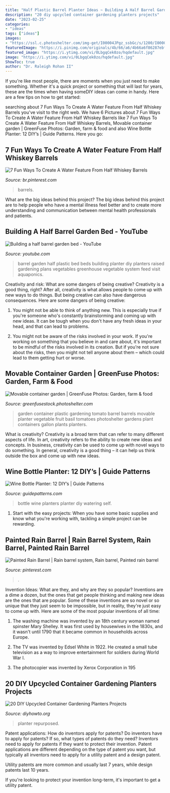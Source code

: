 ```yaml
---
title: "Half Plastic Barrel Planter Ideas ~ Building A Half Barrel Garden Bed"
description: "20 diy upcycled container gardening planters projects"
date: "2023-02-25"
categories:
- "ideas"
tags: ["ideas"]
images:
- "https://ssl.c.photoshelter.com/img-get/I00004JPgz_ssbGc/s/1200/I00004JPgz_ssbGc.jpg"
featuredImage: "https://i.pinimg.com/originals/4b/66/a6/4b66a6f86287ebf5b96b9477339b0df0.jpg"
featured_image: "https://i.ytimg.com/vi/0LbgqCek0zo/hqdefault.jpg"
image: "https://i.ytimg.com/vi/0LbgqCek0zo/hqdefault.jpg"
ShowToc: true
author: "Dr. Raleigh Rohan II"
---
```



If you're like most people, there are moments when you just need to make something. Whether it's a quick project or something that will last for years, these are the times when having someDIY ideas can come in handy. Here are a few tips on how to get started:

	

		
searching about 7 Fun Ways To Create A Water Feature From Half Whiskey Barrels you've visit to the right web. We have 6 Pictures about 7 Fun Ways To Create A Water Feature From Half Whiskey Barrels like 7 Fun Ways To Create A Water Feature From Half Whiskey Barrels, Movable container garden | GreenFuse Photos: Garden, farm &amp; food and also Wine Bottle Planter: 12 DIY’s | Guide Patterns. Here you go:
		
    
## 7 Fun Ways To Create A Water Feature From Half Whiskey Barrels

<img loading=lazy src="https://i.pinimg.com/736x/c1/fb/3a/c1fb3a862a4dc62b2e5e1695fbb6737b.jpg" onerror="this.onerror=null;this.src='https://tse4.mm.bing.net/th?id=OIP.4ourJaJJjt6zOzWNOR2Y2wHaO0&amp;pid=15.1';" alt="7 Fun Ways To Create A Water Feature From Half Whiskey Barrels">

_Source: br.pinterest.com_

>barrels. 

	

What are the big ideas behind this project?
The big ideas behind this project are to help people who have a mental illness feel better and to create more understanding and communication between mental health professionals and patients.

    
## Building A Half Barrel Garden Bed - YouTube

<img loading=lazy src="https://i.ytimg.com/vi/0LbgqCek0zo/hqdefault.jpg" onerror="this.onerror=null;this.src='https://tse1.mm.bing.net/th?id=OIP.Kj3qRDjU6w30NJtAWOfnLgHaFj&amp;pid=15.1';" alt="Building a half barrel garden bed - YouTube">

_Source: youtube.com_

>barrel garden half plastic bed beds building planter diy planters raised gardening plans vegetables greenhouse vegetable system feed visit aquaponics. 

	

Creativity and risk: What are some dangers of being creative?
Creativity is a good thing, right? After all, creativity is what allows people to come up with new ways to do things. But being creative can also have dangerous consequences. Here are some dangers of being creative:
1) You might not be able to think of anything new. This is especially true if you're someone who's constantly brainstorming and coming up with new ideas. It can be tough when you don't have any fresh ideas in your head, and that can lead to problems.

2) You might not be aware of the risks involved in your work. If you're working on something that you believe in and care about, it's important to be mindful of the risks involved in its creation. But if you're not sure about the risks, then you might not tell anyone about them – which could lead to them getting hurt or worse.

    
## Movable Container Garden | GreenFuse Photos: Garden, Farm &amp; Food

<img loading=lazy src="https://ssl.c.photoshelter.com/img-get/I00004JPgz_ssbGc/s/1200/I00004JPgz_ssbGc.jpg" onerror="this.onerror=null;this.src='https://tse3.mm.bing.net/th?id=OIP.jrUuIoeyz82iR2qMZ7mMBgHaE7&amp;pid=15.1';" alt="Movable container garden | GreenFuse Photos: Garden, farm &amp; food">

_Source: greenfusestock.photoshelter.com_

>garden container plastic gardening tomato barrel barrels movable planter vegetable fruit basil tomatoes photoshelter gardens plant containers gallon plants planters. 

	

What is creativity?
Creativity is a broad term that can refer to many different aspects of life. In art, creativity refers to the ability to create new ideas and concepts. In business, creativity can be used to come up with novel ways to do something. In general, creativity is a good thing – it can help us think outside the box and come up with new ideas.

    
## Wine Bottle Planter: 12 DIY’s | Guide Patterns

<img loading=lazy src="http://www.guidepatterns.com/wp-content/uploads/2016/05/Wine-Bottle-Planter.jpg" onerror="this.onerror=null;this.src='https://tse1.mm.bing.net/th?id=OIP.84hHuBxY98IVPXFTxB6WJgHaE8&amp;pid=15.1';" alt="Wine Bottle Planter: 12 DIY’s | Guide Patterns">

_Source: guidepatterns.com_

>bottle wine planters planter diy watering self. 

	

1. Start with the easy projects: When you have some basic supplies and know what you're working with, tackling a simple project can be rewarding.

    
## Painted Rain Barrel | Rain Barrel System, Rain Barrel, Painted Rain Barrel

<img loading=lazy src="https://i.pinimg.com/originals/4b/66/a6/4b66a6f86287ebf5b96b9477339b0df0.jpg" onerror="this.onerror=null;this.src='https://tse3.mm.bing.net/th?id=OIP.h0JmikvIG9cHt30CGR_-awHaJ4&amp;pid=15.1';" alt="Painted Rain Barrel | Rain barrel system, Rain barrel, Painted rain barrel">

_Source: pinterest.com_

>. 

	

Invention Ideas: What are they, and why are they so popular?
Inventions are a dime a dozen, but the ones that get people thinking and making new ideas are the ones that are popular. Some of these inventions are so novel or so unique that they just seem to be impossible, but in reality, they're just easy to come up with. Here are some of the most popular inventions of all time: 
1. The washing machine was invented by an 18th century woman named spinster Mary Shelley. It was first used by housewives in the 1830s, and it wasn't until 1790 that it became common in households across Europe.

2. The TV was invented by Edsel White in 1922. He created a small tube television as a way to improve entertainment for soldiers during World War I.

3. The photocopier was invented by Xerox Corporation in 195
    
## 20 DIY Upcycled Container Gardening Planters Projects

<img loading=lazy src="http://www.diyhowto.org/wp-content/uploads/DIY-Repurposed-Dresser-Planter-Instructions-20-DIY-Upcycled-Container-Gardening-Planters-Projects.jpg" onerror="this.onerror=null;this.src='https://tse2.mm.bing.net/th?id=OIP.oXYyy5DzkqCBnVzXMhi_zQHaJ8&amp;pid=15.1';" alt="20 DIY Upcycled Container Gardening Planters Projects">

_Source: diyhowto.org_

>planter repurposed. 

	

Patent applications: How do inventors apply for patents?
Do inventors have to apply for patents? If so, what types of patents do they need?
Inventors need to apply for patents if they want to protect their invention. Patent applications are different depending on the type of patent you want, but typically all inventors need to apply for a utility patent and a design patent. 

 Utility patents are more common and usually last 7 years, while design patents last 10 years. 

If you're looking to protect your invention long-term, it's important to get a utility patent.

